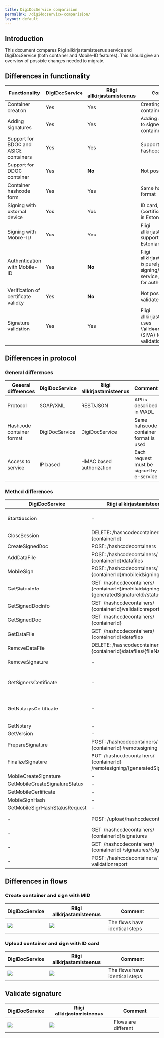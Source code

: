 ```yaml
---
title: DigiDocService comparision
permalink: /digidocservice-comparision/
layout: default
---
```


## Introduction

This document compares Riigi allkirjastamisteenus service and DigiDocService (both container and Mobile-ID features). This should give an overview of possible changes needed to migrate.

## Differences in functionality

| **Functionality** | **DigiDocService** | **Riigi allkirjastamisteenus** |  **Comment** | 
|-------------------|--------------------|----------|--------------|
| Container creation | Yes | Yes | Creating new containers |
| Adding signatures | Yes | Yes | Adding signatures to signed containers |
| Support for BDOC and ASICE containers | Yes | Yes | Supports the hashcode form |
| Support for DDOC container | Yes | **No** | Not possible to use |
| Container hashcode form | Yes | Yes | Same hashcode format |
| Signing with external device | Yes | Yes | ID card, e-seal, ... (certificate must be in Estonian TSL) |
| Signing with Mobile-ID | Yes | Yes | Riigi allkirjastamisteenus supports only Estonian Mobile-ID |
| Authentication with Mobile-ID | Yes | **No** | Riigi allkirjastamisteenus is purely signing/container service, use TARA for authentication |
| Verification of certificate validity | Yes | **No** | Not possible to validate |
| Signature validation | Yes | Yes | Riigi allkirjastamisteenus uses Valideerimisteenus (SIVA) for validation |



## Differences in protocol

### General differences

| **General differences** | **DigiDocService** | **Riigi allkirjastamisteenus** |  **Comment** | 
|-------------------------|--------------------|----------|--------------|
| Protocol | SOAP/XML | REST/JSON | API is described in WADL |
| Hashcode container format | DigiDocService | DigiDocService | Same hahscode container format is used |
| Access to service | IP based | HMAC based authorization | Each request must be signed by e-service |

### Method differences 

| **DigiDocService** | **Riigi allkirjastamisteenus** | **Comment** | 
|--------------------|----------|-------------|
| StartSession | - | "Session" is started in Riigi allkirjastamisteenus with upload or creation of container |
| CloseSession | DELETE: /hashcodecontainers/ {containerId} | |
| CreateSignedDoc | POST: /hashcodecontainers | |
| AddDataFile | POST: /hashcodecontainers/ {containerId}/datafiles | | 
| MobileSign | POST: /hashcodecontainers/ {containerId}/mobileidsigning | |
| GetStatusInfo | GET: /hashcodecontainers/ {containerId}/mobileidsigning/ {generatedSignatureId}/status | |
| GetSignedDocInfo | GET: /hashcodecontainers/ {containerId}/validationreport | |
| GetSignedDoc | GET: /hashcodecontainers/ {containerId} | |
| GetDataFile | GET: /hashcodecontainers/ {containerId}/datafiles | Retriever hashcode representation of data files |
| RemoveDataFile | DELETE: /hashcodecontainers/ {containerId}/datafiles/{fileName} | |
| RemoveSignature | - | Not supported in Riigi allkirjastamisteenus |
| GetSignersCertificate | - | Available through GET: /hashcodecontainers/ {containerId}/signatures/{signatureId} method |
| GetNotarysCertificate | - | Available through GET: /hashcodecontainers/ {containerId}/signatures/{signatureId} method |
| GetNotary | - | Not possible |
| GetVersion | - | Not possible |
| PrepareSignature | POST: /hashcodecontainers/ {containerId} /remotesigning | |
| FinalizeSignature | PUT: /hashcodecontainers/ {containerId} /remotesigning/{generatedSignatureId} | |
| MobileCreateSignature | - | Not possible |
| GetMobileCreateSignatureStatus | - | Not possible |
| GetMobileCertificate | - | Not possible |
| MobileSignHash | - | Not possible |
| GetMobileSignHashStatusRequest  | - | Not possible |
| - | POST: /upload/hashcodecontainers | In DigiDocService this is done with StartSession |
| - | GET: /hashcodecontainers/ {containerId}/signatures | Retrieves signatures list |
| - | GET: /hashcodecontainers/ {containerId} /signatures/{signatureId} | Retrieves information about signature, including used certificates |
| - | POST: /hashcodecontainers/ validationreport | Validates signatures without creating a session |

## Differences in flows

### Create container and sign with MID 

| **DigiDocService** | **Riigi allkirjastamisteenus** |  **Comment** | 
|----------|--------------------|--------------|
| [![](https://raw.githubusercontent.com/open-eid/SiGa/develop/docs/img/Create_and_sign_MID_DDS.png)](https://raw.githubusercontent.com/open-eid/SiGa/develop/docs/img/Create_and_sign_MID_DDS.png) | [![](https://raw.githubusercontent.com/open-eid/SiGa/develop/docs/img/Create_and_sign_MID.png)](https://raw.githubusercontent.com/open-eid/SiGa/develop/docs/img/Create_and_sign_MID.png) | The flows have identical steps |

### Upload container and sign with ID card

| **DigiDocService** | **Riigi allkirjastamisteenus** |  **Comment** | 
|----------|--------------------|--------------|
| [![](https://raw.githubusercontent.com/open-eid/SiGa/develop/docs/img/Upload_and_sign_externally_DDS.png)](https://raw.githubusercontent.com/open-eid/SiGa/develop/docs/img/Upload_and_sign_externally_DDS.png) | [![](https://raw.githubusercontent.com/open-eid/SiGa/develop/docs/img/Upload_and_sign_externally.png)](https://raw.githubusercontent.com/open-eid/SiGa/develop/docs/img/Upload_and_sign_externally.png) | The flows have identical steps |

## Validate signature 

| **DigiDocService** | **Riigi allkirjastamisteenus** |  **Comment** | 
|----------|--------------------|--------------|
| [![](https://raw.githubusercontent.com/open-eid/SiGa/develop/docs/img/Validation_DDS.png)](https://raw.githubusercontent.com/open-eid/SiGa/develop/docs/img/Validation_DDS.png) | [![](https://raw.githubusercontent.com/open-eid/SiGa/develop/docs/img/Validation.png)](https://raw.githubusercontent.com/open-eid/SiGa/develop/docs/img/Validation.png) | Flows are different |




